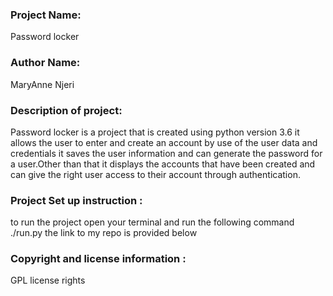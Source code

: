 ### Project Name:
Password locker
### Author Name:
MaryAnne Njeri
### Description of project:
Password locker is a project that is created using python version 3.6 it allows the user to enter and create an account by use of the user data and credentials it  saves the user information and can generate the password for a user.Other than that it displays the accounts that have been created and can give the right user access to their account through authentication.
### Project Set up instruction :
to run the project open your terminal and run the following command ./run.py
the link to my repo is provided below
### Copyright and license information :
 GPL license rights
